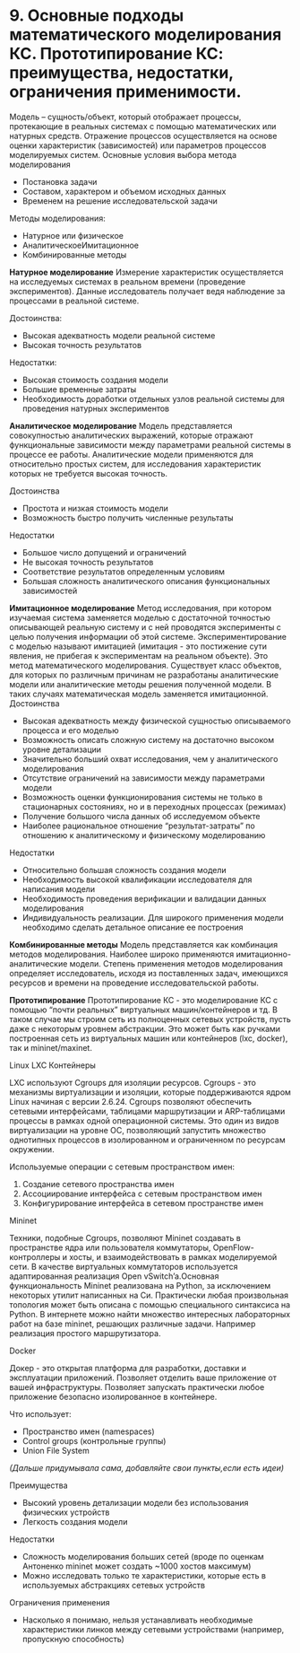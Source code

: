 # 9. Основные подходы математического моделирования КС. Прототипирование КС: преимущества, недостатки, ограничения применимости.

Модель – сущность/объект, который отображает процессы, протекающие в реальных системах с помощью математических или натурных средств. Отражение процессов осуществляется на основе оценки характеристик (зависимостей) или параметров процессов моделируемых систем.
Основные условия выбора метода моделирования

* Постановка задачи
* Составом, характером и объемом исходных данных
* Временем на решение исследовательской задачи

Методы моделирования:

* Натурное или физическое
* АналитическоеИмитационное
* Комбинированные методы

**Натурное моделирование**
Измерение характеристик осуществляется на исследуемых системах в реальном времени (проведение экспериментов). Данные исследователь получает ведя наблюдение за процессами в реальной системе.

Достоинства:

* Высокая адекватность модели реальной системе
* Высокая точность результатов

Недостатки:

* Высокая стоимость создания модели
* Большие временные затраты
* Необходимость доработки отдельных узлов реальной системы для проведения натурных экспериментов

**Аналитическое моделирование**
Модель представляется совокупностью аналитических выражений, которые отражают функциональные зависимости между параметрами реальной системы в процессе ее работы. Аналитические модели применяются для относительно простых систем, для исследования характеристик которых не требуется высокая точность.

Достоинства

* Простота и низкая стоимость модели
* Возможность быстро получить численные результаты

Недостатки

* Большое число допущений и ограничений
* Не высокая точность результатов
* Соответствие результатов определенным условиям
* Большая сложность аналитического описания функциональных зависимостей

**Имитационное моделирование**
Метод исследования, при котором изучаемая система заменяется моделью с достаточной точностью описывающей реальную систему и с ней проводятся эксперименты с целью получения информации об этой системе. Экспериментирование с моделью называют имитацией (имитация - это постижение сути явления, не прибегая к экспериментам на реальном объекте). Это метод математического моделирования. Существует класс объектов, для которых по различным причинам не разработаны аналитические модели или аналитические методы решения полученной модели. В таких случаях математическая модель заменяется имитационной.
Достоинства

* Высокая адекватность между физической сущностью описываемого процесса и его моделью
* Возможность описать сложную систему на достаточно высоком уровне детализации
* Значительно больший охват исследования, чем у аналитического моделирования
* Отсутствие ограничений на зависимости между параметрами модели
* Возможность оценки функционирования системы не только в стационарных состояниях, но и в переходных процессах (режимах)
* Получение большого числа данных об исследуемом объекте
* Наиболее рациональное отношение “результат-затраты” по отношению к аналитическому и физическому моделированию

Недостатки

* Относительно большая сложность создания модели
* Необходимость высокой квалификации исследователя для написания модели
* Необходимость проведения верификации и валидации данных моделирования
* Индивидуальность реализации. Для широкого применения модели необходимо сделать детальное описание ее построения

**Комбинированные методы**
Модель представляется как комбинация методов моделирования. Наиболее широко применяются имитационно-аналитические модели. Степень применения методов моделирования определяет исследователь, исходя из поставленных задач, имеющихся ресурсов и времени на проведение исследовательской работы.

**Прототипирование**
Прототипирование КС - это моделирование КС с помощью “почти реальных” виртуальных машин/контейнеров и тд. В таком случае мы строим сеть из полноценных сетевых устройств, пусть даже с некоторым уровнем абстракции. Это может быть как ручками построенная сеть из виртуальных машин или контейнеров (lxc, docker), так и mininet/maxinet.

Linux LXC Контейнеры

LXC используют Cgroups для изоляции ресурсов. Cgroups - это механизмы виртуализации и изоляции, которые поддерживаются ядром Linux начиная с версии 2.6.24. Cgroups позволяют обеспечить сетевыми интерфейсами, таблицами маршрутизации и ARP-таблицами процессы в рамках одной операционной системы. Это один из видов виртуализации на уровне ОС, позволяющий запустить множество однотипных процессов в изолированном и ограниченном по ресурсам окружении. 

Используемые операции с сетевым пространством имен: 

1. Создание сетевого пространства имен 
2. Ассоциирование интерфейса с сетевым пространством имен 
3. Конфигурирование интерфейса в сетевом пространстве имен

Mininet

Техники, подобные Cgroups, позволяют Mininet создавать в пространстве ядра или пользователя коммутаторы, OpenFlow-контроллеры и хосты, и взаимодействовать в рамках моделируемой сети. В качестве виртуальных коммутаторов используется адаптированная реализация Open vSwitch’a.Основная функциональность Mininet реализована на Python, за исключением некоторых утилит написанных на Си. Практически любая произвольная топология может быть описана с помощью специального синтаксиса на Python. В интернете можно найти множество интересных лабораторных работ на базе mininet, решающих различные задачи. Например реализация простого маршрутизатора.

Docker

Докер - это открытая платформа для разработки, доставки и эксплуатации приложений. Позволяет отделить ваше приложение от вашей инфраструктуры. Позволяет запускать практически любое приложение безопасно изолированное в контейнере.

Что использует:

* Пространство имен (namespaces)
* Control groups (контрольные группы)
* Union File System

*(Дальше придумывала сама, добавляйте свои пункты,если есть идеи)*

Преимущества

* Высокий уровень детализации модели без использования физических устройств
* Легкость создания модели

Недостатки

* Сложность моделирования больших сетей (вроде по оценкам Антоненко mininet может создать ~1000 хостов максимум)
* Можно исследовать только те характеристики, которые есть в используемых абстракциях сетевых устройств

Ограничения применения

* Насколько я понимаю, нельзя устанавливать необходимые характеристики линков между сетевыми устройствами (например, пропускную способность)















